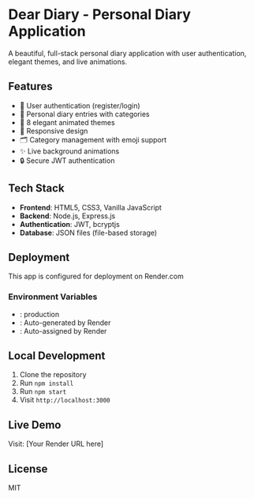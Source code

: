 # Dear Diary - Personal Diary Application

A beautiful, full-stack personal diary application with user authentication, elegant themes, and live animations.

## Features

- 🔐 User authentication (register/login)
- 📝 Personal diary entries with categories
- 🎨 8 elegant animated themes
- 📱 Responsive design
- 🗂️ Category management with emoji support
- ✨ Live background animations
- 🔒 Secure JWT authentication

## Tech Stack

- **Frontend**: HTML5, CSS3, Vanilla JavaScript
- **Backend**: Node.js, Express.js
- **Authentication**: JWT, bcryptjs
- **Database**: JSON files (file-based storage)

## Deployment

This app is configured for deployment on Render.com

### Environment Variables

- : production
- : Auto-generated by Render
- : Auto-assigned by Render

## Local Development

1. Clone the repository
2. Run `npm install`
3. Run `npm start`
4. Visit `http://localhost:3000`

## Live Demo

Visit: [Your Render URL here]

## License

MIT
